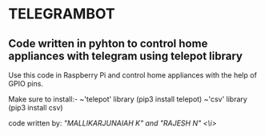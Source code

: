 # TELEGRAMBOT
## Code written in pyhton to control home appliances with telegram using telepot library

Use this code in Raspberry Pi and control home appliances with the help of GPIO pins.


Make sure to install:-
~'telepot' library (pip3 install telepot)
~'csv' library (pip3 install csv)







code written by: <i> "MALLIKARJUNAIAH K" and "RAJESH N" <\i>
